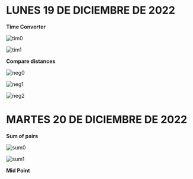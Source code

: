 # LUNES 19 DE DICIEMBRE DE 2022

**Time Converter**



![tim0](https://user-images.githubusercontent.com/78062925/208604608-c892d715-8b65-4c14-a71b-2880a2ae2b96.png)

![tim1](https://user-images.githubusercontent.com/78062925/208604613-cea37c3b-b4d9-4b6a-8432-a667f2cdb085.png)

**Compare distances**

![neg0](https://user-images.githubusercontent.com/78062925/208605732-d4a2d8d5-3567-4099-b547-652300c453e5.png)

![neg1](https://user-images.githubusercontent.com/78062925/208605735-25cdebcc-60ad-4de9-9b6f-8380669fafd1.png)

![neg2](https://user-images.githubusercontent.com/78062925/208605736-04f2d1bd-b42a-41b1-978c-3b1440468e16.png)


# MARTES 20 DE DICIEMBRE DE 2022

**Sum of pairs**

![sum0](https://user-images.githubusercontent.com/78062925/208825852-1d508c86-b3fe-454b-9c45-e5660ed6b4e2.png)

![sum1](https://user-images.githubusercontent.com/78062925/208825854-a449ea85-45cf-47c9-a763-13833ef114f2.png)

**Mid Point**


